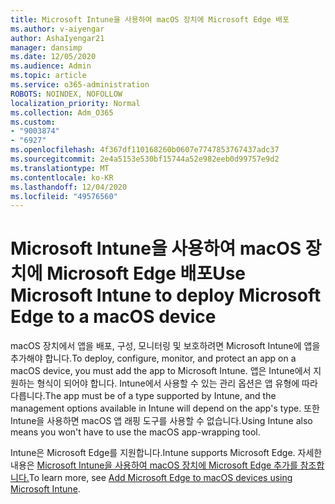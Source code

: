 ```yaml
---
title: Microsoft Intune을 사용하여 macOS 장치에 Microsoft Edge 배포
ms.author: v-aiyengar
author: AshaIyengar21
manager: dansimp
ms.date: 12/05/2020
ms.audience: Admin
ms.topic: article
ms.service: o365-administration
ROBOTS: NOINDEX, NOFOLLOW
localization_priority: Normal
ms.collection: Adm_O365
ms.custom:
- "9003874"
- "6927"
ms.openlocfilehash: 4f367df110168260b0607e7747853767437adc37
ms.sourcegitcommit: 2e4a5153e530bf15744a52e982eeb0d99757e9d2
ms.translationtype: MT
ms.contentlocale: ko-KR
ms.lasthandoff: 12/04/2020
ms.locfileid: "49576560"
---
```

# <a name="use-microsoft-intune-to-deploy-microsoft-edge-to-a-macos-device"></a><span data-ttu-id="ba27e-102">Microsoft Intune을 사용하여 macOS 장치에 Microsoft Edge 배포</span><span class="sxs-lookup"><span data-stu-id="ba27e-102">Use Microsoft Intune to deploy Microsoft Edge to a macOS device</span></span>

<span data-ttu-id="ba27e-103">macOS 장치에서 앱을 배포, 구성, 모니터링 및 보호하려면 Microsoft Intune에 앱을 추가해야 합니다.</span><span class="sxs-lookup"><span data-stu-id="ba27e-103">To deploy, configure, monitor, and protect an app on a macOS device, you must add the app to Microsoft Intune.</span></span> <span data-ttu-id="ba27e-104">앱은 Intune에서 지원하는 형식이 되어야 합니다. Intune에서 사용할 수 있는 관리 옵션은 앱 유형에 따라 다릅니다.</span><span class="sxs-lookup"><span data-stu-id="ba27e-104">The app must be of a type supported by Intune, and the management options available in Intune will depend on the app's type.</span></span> <span data-ttu-id="ba27e-105">또한 Intune을 사용하면 macOS 앱 래핑 도구를 사용할 수 없습니다.</span><span class="sxs-lookup"><span data-stu-id="ba27e-105">Using Intune also means you won't have to use the macOS app-wrapping tool.</span></span>

<span data-ttu-id="ba27e-106">Intune은 Microsoft Edge를 지원합니다.</span><span class="sxs-lookup"><span data-stu-id="ba27e-106">Intune supports Microsoft Edge.</span></span> <span data-ttu-id="ba27e-107">자세한 내용은 [Microsoft Intune을 사용하여 macOS 장치에 Microsoft Edge 추가를 참조합니다.](https://go.microsoft.com/fwlink/?linkid=2134949)</span><span class="sxs-lookup"><span data-stu-id="ba27e-107">To learn more, see [Add Microsoft Edge to macOS devices using Microsoft Intune](https://go.microsoft.com/fwlink/?linkid=2134949).</span></span>
